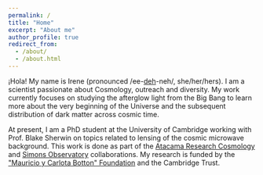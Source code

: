 ```yaml
---
permalink: /
title: "Home"
excerpt: "About me"
author_profile: true
redirect_from: 
  - /about/
  - /about.html
---
```



¡Hola! My name is Irene (pronounced /ee-<ins>deh</ins>-neh/, she/her/hers). I am a scientist passionate about Cosmology, outreach and diversity. My work currently focuses on studying the afterglow light from the Big Bang to learn more about the very beginning of the Universe and the subsequent distribution of dark matter across cosmic time.

At present, I am a PhD student at the University of Cambridge working with Prof. Blake Sherwin on topics related to lensing of the cosmic microwave background. This work is done as part of the [Atacama Research Cosmology](https://act.princeton.edu) and [Simons Observatory](https://simonsobservatory.org) collaborations. My research is funded by the ["Mauricio y Carlota Botton"  Foundation](https://www.fundacionbotton.es) and the Cambridge Trust.
